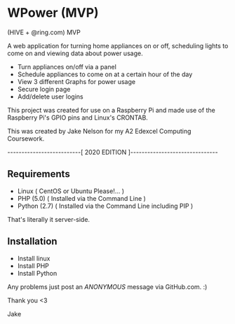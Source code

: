 # WPower (MVP)

(HIVE + @ring.com) MVP 

A web application for turning home appliances on or off, scheduling lights to come on and viewing data about power usage.

- Turn appliances on/off via a panel
- Schedule appliances to come on at a certain hour of the day
- View 3 different Graphs for power usage
- Secure login page
- Add/delete user logins

This project was created for use on a Raspberry Pi and made use of the Raspberry Pi's GPIO pins and Linux's CRONTAB.


This was created by Jake Nelson for my A2 Edexcel Computing Coursework.


--------------------------[ 2020 EDITION ]-------------------------------


## Requirements

- Linux ( CentOS or Ubuntu Please!... )
- PHP (5.0) ( Installed via the Command Line )
- Python (2.7) ( Installed via the Command Line including PIP )

That's literally it server-side.

## Installation

- Install linux
- Install PHP
- Install Python

Any problems just post an *ANONYMOUS* message via GitHub.com. :)

Thank you <3

Jake
